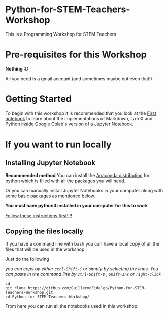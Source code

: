 # Python-for-STEM-Teachers-Workshop
This is a Programming Workshop for STEM Teachers

# Pre-requisites for this Workshop

**Nothing** :D

All you need is a gmail account (and sometimes maybe not even that!)
# Getting Started

To begin with this workshop it is recommended that you look at the [First notebook](Introduction_to_Markdown_and_Python.ipynb) to learn about the implementations of Markdown, LaTeX and Python inside Google Colab's version of a Jupyter Notebook.



# If you want to run locally 
## Installing Jupyter Notebook
**Recommended method** 
You can install the [Anaconda distribution](https://www.anaconda.com/distribution/) for python which is filled with all the packages you will need. 


Or you can manually install Jupyter Notebooks in your computer along with some basic packages as mentioned below.

**You must have python3 installed in your computer for this to work**

[Follow these instructions first!!!!](https://jupyter.org/install)

## Copying the files locally

If you have a command line with bash you can have a local copy of all the files that will be used in the workshop

Just do the following 


*you can copy by either `ctrl-Shift-C` or simply by selecting the lines. You can paste in the command line by `ctrl-Shift-V` , `Shift-Ins` or `right-click`*

```shell
cd 
git clone https://github.com/GuillermoFidalgo/Python-for-STEM-Teachers-Workshop.git
cd Python-for-STEM-Teachers-Workshop/
```

From here you can run all the notebooks used in this workshop.
